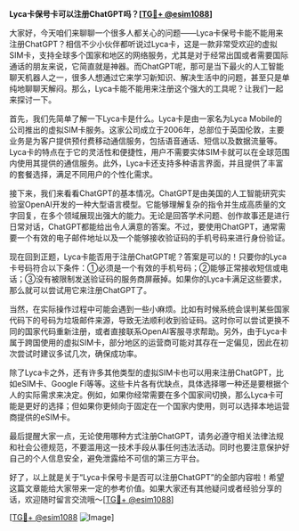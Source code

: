 **Lyca卡保号卡可以注册ChatGPT吗？[[TG💪+ @esim1088](https://t.me/s/esim1088)]**

大家好，今天咱们来聊聊一个很多人都关心的问题——Lyca卡保号卡能不能用来注册ChatGPT？相信不少小伙伴都听说过Lyca卡，这是一款非常受欢迎的虚拟SIM卡，支持全球多个国家和地区的网络服务，尤其是对于经常出国或者需要国际通话的朋友来说，它简直就是神器。而ChatGPT呢，那可是当下最火的人工智能聊天机器人之一，很多人想通过它来学习新知识、解决生活中的问题，甚至只是单纯地聊聊天解闷。那么，Lyca卡能不能用来注册这个强大的工具呢？让我们一起来探讨一下。

首先，我们先简单了解一下Lyca卡是什么。Lyca卡是由一家名为Lyca Mobile的公司推出的虚拟SIM卡服务。这家公司成立于2006年，总部位于英国伦敦，主要业务是为客户提供预付费移动通信服务，包括语音通话、短信以及数据流量等。Lyca卡的特点在于它的灵活性和便捷性，用户不需要实体SIM卡就可以在全球范围内使用其提供的通信服务。此外，Lyca卡还支持多种语言界面，并且提供了丰富的套餐选择，满足不同用户的个性化需求。

接下来，我们来看看ChatGPT的基本情况。ChatGPT是由美国的人工智能研究实验室OpenAI开发的一种大型语言模型。它能够理解复杂的指令并生成高质量的文字回复，在多个领域展现出强大的能力。无论是回答学术问题、创作故事还是进行日常对话，ChatGPT都能给出令人满意的答案。不过，要使用ChatGPT，通常需要一个有效的电子邮件地址以及一个能够接收验证码的手机号码来进行身份验证。

现在回到正题，Lyca卡能否用于注册ChatGPT呢？答案是可以的！只要你的Lyca卡号码符合以下条件：①必须是一个有效的手机号码；②能够正常接收短信或电话；③没有被限制发送验证码的服务商屏蔽掉。如果你的Lyca卡满足这些要求，那么就可以尝试用它来注册ChatGPT了。

当然，在实际操作过程中可能会遇到一些小麻烦。比如有时候系统会误判某些国家代码下的号码为垃圾邮件来源，导致无法顺利收到验证码。这时你可以尝试更换不同的国家代码重新注册，或者直接联系OpenAI客服寻求帮助。另外，由于Lyca卡属于跨国使用的虚拟SIM卡，部分地区的运营商可能对其存在一定偏见，因此在初次尝试时建议多试几次，确保成功率。

除了Lyca卡之外，还有许多其他类型的虚拟SIM卡也可以用来注册ChatGPT，比如eSIM卡、Google Fi等等。这些卡片各有优缺点，具体选择哪一种还是要根据个人的实际需求来决定。例如，如果你经常需要在多个国家间切换，那么Lyca卡可能是更好的选择；但如果你更倾向于固定在一个国家内使用，则可以选择本地运营商提供的eSIM卡。

最后提醒大家一点，无论使用哪种方式注册ChatGPT，请务必遵守相关法律法规和社会公德规范，不要滥用这一技术手段从事任何违法活动。同时也要注意保护好自己的个人信息安全，避免泄露给不可信的第三方平台。

好了，以上就是关于“Lyca卡保号卡是否可以注册ChatGPT”的全部内容啦！希望这篇文章能给大家带来一定的参考价值。如果大家还有其他疑问或者经验分享的话，欢迎随时留言交流哦～[[TG💪+ @esim1088](https://t.me/s/esim1088)] 

[[TG💪+ @esim1088](https://t.me/s/esim1088) ![Image](https://i.postimg.cc/4NQfJmqS/Snipaste-2025-05-13-00-14-12.png)]
